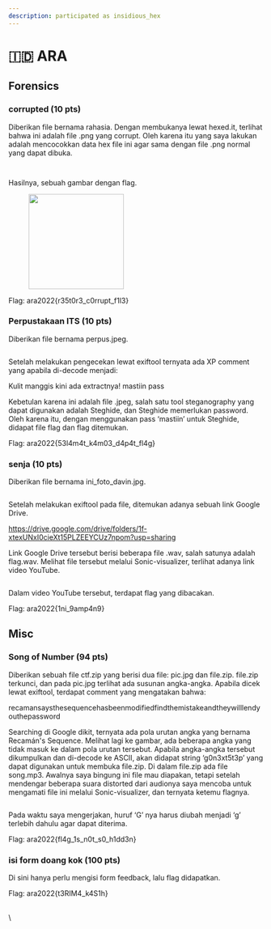 ```yaml
---
description: participated as insidious_hex
---
```


# 🇮🇩 ARA

## Forensics

### corrupted (10 pts)

Diberikan file bernama rahasia. Dengan membukanya lewat hexed.it, terlihat bahwa ini adalah file .png yang corrupt. Oleh karena itu yang saya lakukan adalah mencocokkan data hex file ini agar sama dengan file .png normal yang dapat dibuka.

<figure><img src="https://lh7-us.googleusercontent.com/docsz/AD_4nXdFV47xM6joyX938CpMUaESrPvyzsjRxjeaN2OXdYMiC2W15lBn_ZR86ZOMqWBvCrC3hJJcKJJLGw9zFgsiuXHGIybPMOvE3fRGRX-tP_S96yWZsZ1UQMYNCTttH_NY_h6UHtJ5ENzZ565I6NIKNp0_7BArBA2nMRJfPnrYk8ceHLeIYxd502Q?key=smVvNwC0TJMlqHL-kwJjng" alt=""><figcaption></figcaption></figure>

<figure><img src="https://lh7-us.googleusercontent.com/docsz/AD_4nXc8F38VxBWv-c9dZUbXszc0hQvwZN6jFY6W-mB7D29Od4mE1-lQL-NhTnvz-7Qzhgs5rwXu3Av8j1PeUeo2ouSqoAFCfiaKjqEhPESBEQl9F-VNs2wFDgBTx7gGcRX9b9q5THlByFcgfD_zng4e8cmaVqcBvsCjYSxbitlr8U-fJs-bfcQxXjo?key=smVvNwC0TJMlqHL-kwJjng" alt=""><figcaption></figcaption></figure>

Hasilnya, sebuah gambar dengan flag.

<figure><img src="https://lh7-us.googleusercontent.com/docsz/AD_4nXcZLxUCfevc_DPeZl_x6yMWG0vuBpv-jpJKhps6gANTYE7qDjABoPfFVDAHsMQxGzshpu9PMyHhZGbAcx6v7fdmdp8AZXXRiRiNfaPeK6nlOrlvQhnLxjY-afgoaIS-HgIg7R_6rViJ4Cl_FAGbFUIV44_zUHNpk5IDycnc5U4hgb_A2UlDVg?key=smVvNwC0TJMlqHL-kwJjng" alt="" width="188"><figcaption></figcaption></figure>

Flag: ara2022{r35t0r3\_c0rrupt\_f1l3}

### Perpustakaan ITS (10 pts)

Diberikan file bernama perpus.jpeg.&#x20;

<figure><img src="https://lh7-us.googleusercontent.com/docsz/AD_4nXfC-nyBZw5xQBP5NNzn7INCBY0sJ1ha60ROr3KjYgtuVzGWoynFs4RMJiPFVZB1tPJ5OqZU9zWM5Rl2WagZed8E4EZ78Np7jDVSllNcx5P4zYqnGgWFz53bo3Rkn-lw50uFlBwrHTiTI134nxfdBo2RMHRGvZy5ceN9TEaWRvIsZaI5TNsojEI?key=smVvNwC0TJMlqHL-kwJjng" alt=""><figcaption></figcaption></figure>

Setelah melakukan pengecekan lewat exiftool ternyata ada XP comment yang apabila di-decode menjadi:

Kulit manggis kini ada extractnya! mastiin pass

Kebetulan karena ini adalah file .jpeg, salah satu tool steganography yang dapat digunakan adalah Steghide, dan Steghide memerlukan password. Oleh karena itu, dengan menggunakan pass ‘mastiin’ untuk Steghide, didapat file flag dan flag ditemukan.

Flag: ara2022{53l4m4t\_k4m03\_d4p4t\_fl4g}

### senja (10 pts)

Diberikan file bernama ini\_foto\_davin.jpg.&#x20;

<figure><img src="https://lh7-us.googleusercontent.com/docsz/AD_4nXfOX0lGallxZGLWV7L_3BIMM-sz8qTLfD4SShU8OFEE6ta1Jv2Ydkdykc0P_n0MvWgLnYyJh_lm1BGc67Q6IQzt_hhYhAI2iDKLnw8gdnlZB5kAzMmx7PsS3eL21dBLTc2T-b7vetbv09td8ehLAPT5RCUwNPwK__1hpInXS_qjwoLXx4aBLrQ?key=smVvNwC0TJMlqHL-kwJjng" alt=""><figcaption></figcaption></figure>

Setelah melakukan exiftool pada file, ditemukan adanya sebuah link Google Drive.&#x20;

https://drive.google.com/drive/folders/1f-xtexUNxI0cieXt15PLZEEYCUz7npom?usp=sharing

Link Google Drive tersebut berisi beberapa file .wav, salah satunya adalah flag.wav. Melihat file tersebut melalui Sonic-visualizer, terlihat adanya link video YouTube.&#x20;

<figure><img src="https://lh7-us.googleusercontent.com/docsz/AD_4nXcRaHDJqHil7BI5FSmCPmkMXLqUPJxKUMW93E0ar5w5DyDsZiVDT6AGX8k-FeVgjEoXJVG0BI92Q20H4zv_pwwPb_lMJwnt-PCjce5PDbh9tqM898NNmALo-e1T8QXheM4j-BmurxKSxa613VbX40jQZKrkLkGKbs9_H5ZHMjpTcaRV5F8iVw?key=smVvNwC0TJMlqHL-kwJjng" alt=""><figcaption></figcaption></figure>

Dalam video YouTube tersebut, terdapat flag yang dibacakan.

Flag: ara2022{1ni\_9amp4n9}

## Misc

### Song of Number (94 pts)&#x20;

Diberikan sebuah file ctf.zip yang berisi dua file: pic.jpg dan file.zip. file.zip terkunci, dan pada pic.jpg terlihat ada susunan angka-angka. Apabila dicek lewat exiftool, terdapat comment yang mengatakan bahwa:&#x20;

recamansaysthesequencehasbeenmodifiedfindthemistakeandtheywilllendyouthepassword

Searching di Google dikit, ternyata ada pola urutan angka yang bernama Recamán's Sequence. Melihat lagi ke gambar, ada beberapa angka yang tidak masuk ke dalam pola urutan tersebut. Apabila angka-angka tersebut dikumpulkan dan di-decode ke ASCII, akan didapat string ‘g0n3xt5t3p’ yang dapat digunakan untuk membuka file.zip. Di dalam file.zip ada file song.mp3. Awalnya saya bingung ini file mau diapakan, tetapi setelah mendengar beberapa suara distorted dari audionya saya mencoba untuk mengamati file ini melalui Sonic-visualizer, dan ternyata ketemu flagnya.&#x20;

<figure><img src="https://lh7-us.googleusercontent.com/docsz/AD_4nXcxCp7vIfqaeUdic510ksuYnBtKTnb6rNFb4jWygb0MU2iTMTFwmZM4Z-wXpe83wdtP4rCXe6cXx4TYpQgjOTiKDNCvGMT3Wk1q7ZN0ThhbqeXlJtu0ob0VNieaozxWuE3P5POhjE5C_fepq8XTPvQj7sQqjU-mCqwrKNr9m_5J6mP8zROMKMc?key=smVvNwC0TJMlqHL-kwJjng" alt=""><figcaption></figcaption></figure>

Pada waktu saya mengerjakan, huruf ‘G’ nya harus diubah menjadi ‘g’ terlebih dahulu agar dapat diterima.

Flag: ara2022{fl4g\_1s\_n0t\_s0\_h1dd3n}

### isi form doang kok (100 pts)&#x20;

Di sini hanya perlu mengisi form feedback, lalu flag didapatkan.

Flag: ara2022{t3RIM4\_k4S1h}

\
\
